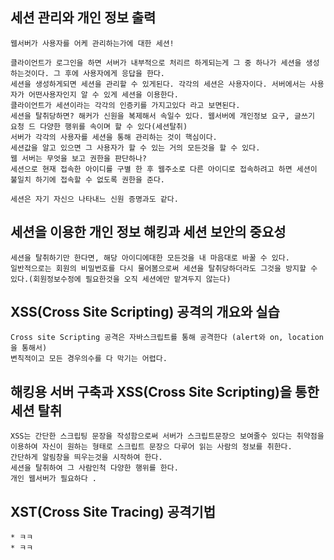 

## 세션 관리와 개인 정보 출력
```
웹서버가 사용자를 어케 관리하는가에 대한 세션!

클라이언트가 로그인을 하면 서버가 내부적으로 처리르 하게되는게 그 중 하나가 세션을 생성하는것이다. 그 후에 사용자에게 응답을 한다.
세션을 생성하게되면 세션을 관리할 수 있게된다. 각각의 세션은 사용자이다. 서버에서는 사용자가 어떤사용자인지 알 수 있게 세션을 이용한다.
클라이언트가 세션이라는 각각의 인증키를 가지고있다 라고 보면된다. 
세션을 탈취당하면? 해커가 신원을 복제해서 속일수 있다. 웹서버에 개인정보 요구, 글쓰기 요청 드 다양한 행위를 속이며 할 수 있다(세션탈취)
서버가 각각의 사용자를 세션을 통해 관리하는 것이 핵심이다.
세션값을 알고 있으면 그 사용자가 할 수 있는 거의 모든것을 할 수 있다. 
웹 서버는 무엇을 보고 권한을 판단하나?
세션으로 현재 접속한 아이디를 구별 한 후 웹주소로 다른 아이디로 접속하려고 하면 세션이 불일치 하기에 접속할 수 없도록 권한을 준다. 

세션은 자기 자신으 나타내느 신원 증명과도 같다. 
```
## 세션을 이용한 개인 정보 해킹과 세션 보안의 중요성
```
세션을 탈취하기만 한다면, 해당 아이디에대한 모든것을 내 마음대로 바꿀 수 있다.
일반적으로는 회원의 비밀번호를 다시 물어봄으로써 세션을 탈취당하더라도 그것을 방지할 수 있다.(회원정보수정에 필요한것을 오직 세션에만 맡겨두지 않는다) 
```
## XSS(Cross Site Scripting) 공격의 개요와 실습
```
Cross site Scripting 공격은 자바스크립트를 통해 공격한다 (alert와 on, location을 통해서)
변칙적이고 모든 경우의수를 다 막기는 어렵다. 
```
## 해킹용 서버 구축과 XSS(Cross Site Scripting)을 통한 세션 탈취
```
XSS는 간단한 스크립팅 문장을 작성함으로써 서버가 스크립트문장으 보여줄수 있다는 취약점을 이용하여 자신이 원하는 형태로 스크립트 문장으 다루어 읽는 사람의 정보를 취한다.
간단하게 알림창을 띄우는것을 시작하여 한다.
세션을 탈취하여 그 사람인척 다양한 행위를 한다.
개인 웹서버가 필요하다 .
```
## XST(Cross Site Tracing) 공격기법
```
* ㅋㅋ
* ㅋㅋ
```
